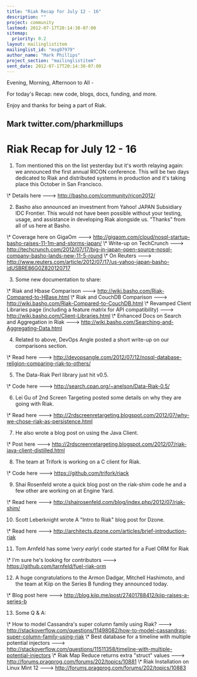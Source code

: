 ```yaml
---
title: "Riak Recap for July 12 - 16"
description: ""
project: community
lastmod: 2012-07-17T20:14:30-07:00
sitemap:
  priority: 0.2
layout: mailinglistitem
mailinglist_id: "msg07979"
author_name: "Mark Phillips"
project_section: "mailinglistitem"
sent_date: 2012-07-17T20:14:30-07:00
---
```



Evening, Morning, Afternoon to All -

For today's Recap: new code, blogs, docs, funding, and more.

Enjoy and thanks for being a part of Riak.

Mark
twitter.com/pharkmillups
-----------------------------------

Riak Recap for July 12 - 16
====================

1) Tom mentioned this on the list yesterday but it's worth relaying again:
we announced the first annual RICON conference. This will be two days
dedicated to Riak and distributed systems in production and it's taking
place this October in San Francisco.

\\* Details here ---&gt; http://basho.com/community/ricon2012/

2) Basho also announced an investment from Yahoo! JAPAN Subsidiary IDC
Frontier. This would not have been possible without your testing, usage,
and assistance in developing Riak alongside us. "Thanks" from all of us
here at Basho.

\\* Coverage here on GigaOm ---&gt;
http://gigaom.com/cloud/nosql-startup-basho-raises-11-1m-and-storms-japan/
\\* Write-up on TechCrunch ---&gt;
http://techcrunch.com/2012/07/17/big-in-japan-open-source-nosql-company-basho-lands-new-11-5-round
\\* On Reuters ---&gt;
http://www.reuters.com/article/2012/07/17/us-yahoo-japan-basho-idUSBRE86G0Z820120717

3) Some new documentation to share:

\\* Riak and Hbase Comparison ---&gt;
http://wiki.basho.com/Riak-Compared-to-HBase.html
\\* Riak and CouchDB Comparison ---&gt;
http://wiki.basho.com/Riak-Compared-to-CouchDB.html
\\* Revamped Client Libraries page (including a feature matrix for API
compatibility) ---&gt; http://wiki.basho.com/Client-Libraries.html
\\* Enhanced Docs on Search and Aggregation in Riak ---&gt;
http://wiki.basho.com/Searching-and-Aggregating-Data.html

4) Related to above, DevOps Angle posted a short write-up on our
comparisons section.

\\* Read here ---&gt;
http://devopsangle.com/2012/07/12/nosql-database-religion-comparing-riak-to-others/

5) The Data-Riak Perl library just hit v0.5.

\\* Code here ---&gt; http://search.cpan.org/~anelson/Data-Riak-0.5/

6) Lei Gu of 2nd Screen Targeting posted some details on why they are going
with Riak.

\\* Read here ---&gt;
http://2rdscreenretargeting.blogspot.com/2012/07/why-we-chose-riak-as-persistence.html

7) He also wrote a blog post on using the Java Client.

\\* Post here ---&gt;
http://2rdscreenretargeting.blogspot.com/2012/07/riak-java-client-distilled.html

8) The team at Trifork is working on a C client for Riak.

\\* Code here ---&gt; https://github.com/trifork/riack

9) Shai Rosenfeld wrote a quick blog post on the riak-shim code he and a
few other are working on at Engine Yard.

\\* Read here ---&gt; http://shairosenfeld.com/blog/index.php/2012/07/riak-shim/

10) Scott Leberknight wrote A "Intro to Riak" blog post for Dzone.

\\* Read here ---&gt;
http://architects.dzone.com/articles/brief-introduction-riak

11) Tom Arnfeld has some \\*very early\\* code started for a Fuel ORM for Riak

\\* I'm sure he's looking for contributors ---&gt;
https://github.com/tarnfeld/fuel-riak-orm

12) A huge congratulations to the Armon Dadgar, Mitchell Hashimoto, and the
team at Kiip on the Series B funding they announced today.

\\* Blog post here ---&gt;
http://blog.kiip.me/post/27401788412/kiip-raises-a-series-b

13) Some Q & A:

\\* How to model Cassandra's super column family using Riak? ---&gt;
http://stackoverflow.com/questions/11498082/how-to-model-cassandras-super-column-family-using-riak
\\* Best database for a timeline with multiple potential injectors ---&gt;
http://stackoverflow.com/questions/11511358/timeline-with-multiple-potential-injectors
\\* Riak Map Reduce returns extra "struct" values ---&gt;
http://forums.pragprog.com/forums/202/topics/10881
\\* Riak Installation on Linux Mint 12 ---&gt;
http://forums.pragprog.com/forums/202/topics/10883

